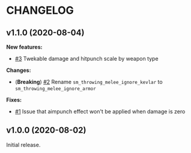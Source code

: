 
# CHANGELOG

## v1.1.0 (2020-08-04)

**New features:**

- [#3](https://github.com/spitice/throwing-melee-damage/issues/3) Twekable damage and hitpunch scale by weapon type

**Changes:**

- (**Breaking**) [#2](https://github.com/spitice/throwing-melee-damage/issues/2) Rename `sm_throwing_melee_ignore_kevlar` to `sm_throwing_melee_ignore_armor`

**Fixes:**

- [#1](https://github.com/spitice/throwing-melee-damage/issues/1) Issue that aimpunch effect won't be applied when damage is zero


## v1.0.0 (2020-08-02)

Initial release.
